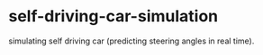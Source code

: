 # self-driving-car-simulation
simulating self driving car (predicting steering angles in real time).
